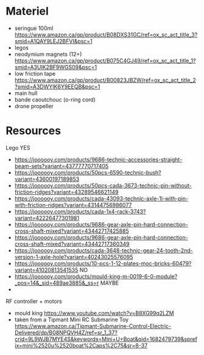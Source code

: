 # Materiel

- seringue 100ml
    https://www.amazon.ca/gp/product/B08DXS31GC/ref=ox_sc_act_title_3?smid=A1QAY9LEJ2BFVI&psc=1
- legos
- neodymium magnets (12+)
    https://www.amazon.ca/gp/product/B075C4GJ49/ref=ox_sc_act_title_1?smid=A3UIK2BF9WGS09&psc=1
- low friction tape
    https://www.amazon.ca/gp/product/B00823JBZW/ref=ox_sc_act_title_2?smid=A3DWYIK6Y9EEQB&psc=1
- main hull
- bande caoutchouc (o-ring cord)
- drone propeller


# Resources
Lego
YES
- https://joooooy.com/products/9686-technic-accessories-straight-beam-sets?variant=43777770717405
- https://joooooy.com/products/50pcs-6590-technic-bush?variant=43600197189853
- https://joooooy.com/products/50pcs-cada-3673-technic-pin-without-friction-ridges?variant=43289546621149
- https://joooooy.com/products/cada-43093-technic-axle-1l-with-pin-with-friction-ridges?variant=43144756986077
- https://joooooy.com/products/cada-1x4-rack-3743?variant=42226477301981
- https://joooooy.com/products/9686-gear-axle-pin-hard-connection-cross-shaft-mixed?variant=43442717425885
- https://joooooy.com/products/9686-gear-axle-pin-hard-connection-cross-shaft-mixed?variant=43442717360349
- https://joooooy.com/products/cada-3648-technic-gear-24-tooth-2nd-version-1-axle-hole?variant=40243025576095
- https://joooooy.com/products/10-pcs-1-12-plates-moc-bricks-60479?variant=41020813541535
NO
- https://joooooy.com/products/mould-king-m-0019-6-0-module?_pos=14&_sid=489ae3885&_ss=r
MAYBE
-

RF controller + motors
- mould king https://www.youtube.com/watch?v=B8XG99q2LZM
- taken from a Tipmant Mini RC Submarine Toy https://www.amazon.ca/Tipmant-Submarine-Control-Electric-Delivered/dp/B08NPQVH4Z/ref=sr_1_37?crid=9L9WJB7MYE4S&keywords=Mini+U+Boat&qid=1682479739&sprefix=mini%2520u%2520boat%2Caps%2C75&sr=8-37
